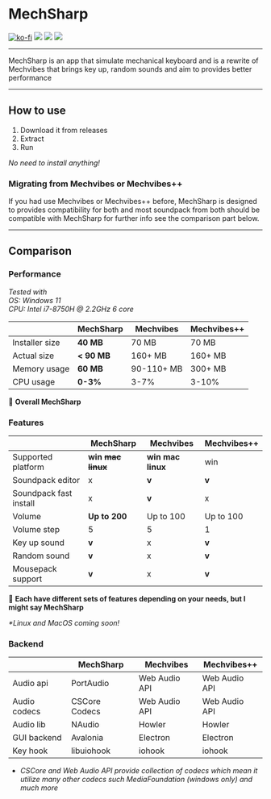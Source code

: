 ﻿# MechSharp

[![ko-fi](https://img.shields.io/badge/Support_me_on-Ko--fi-red)](https://ko-fi.com/G2G1SRUJG)
[![](https://img.shields.io/badge/Built_with-Avalonia-purple)](https://avaloniaui.net/)
[![](https://img.shields.io/badge/Built_with-.NET-blue)](https://dot.net/)
[![](https://img.shields.io/badge/Check-Mechvibes-white)](https://mechvibes.com)

---

MechSharp is an app that simulate mechanical keyboard and is a rewrite of Mechvibes that brings key up, random sounds and aim to provides better performance

---

## How to use

1. Download it from releases
2. Extract
3. Run

_No need to install anything!_

### Migrating from Mechvibes or Mechvibes++

If you had use Mechvibes or Mechvibes++ before, MechSharp is designed to provides compatibility for both and most soundpack from both should be compatible with MechSharp for further info see the comparison part below.

---

## Comparison

### Performance

_Tested with_\
_OS: Windows 11_\
_CPU: Intel i7-8750H @ 2.2GHz 6 core_

|                | MechSharp   | Mechvibes  | Mechvibes++ |
|----------------|-------------|------------|-------------|
| Installer size | __40 MB__   | 70 MB      | 70 MB       |
| Actual size    | __< 90 MB__ | 160+ MB    | 160+ MB     |
| Memory usage   | __60 MB__   | 90-110+ MB | 300+ MB     |
| CPU usage      | __0-3%__    | 3-7%       | 3-10%       |

👑 __Overall MechSharp__

### Features

|                        | MechSharp             | Mechvibes         | Mechvibes++ |
|------------------------|-----------------------|-------------------|-------------|
| Supported platform     | __win ~~mac linux~~__ | __win mac linux__ | win         |
| Soundpack editor       | x                     | __v__             | __v__       |
| Soundpack fast install | x                     | __v__             | x           |
| Volume                 | __Up to 200__         | Up to 100         | Up to 100   |
| Volume step            | 5                     | 5                 | 1           |
| Key up sound           | __v__                 | x                 | __v__       |
| Random sound           | __v__                 | x                 | __v__       |
| Mousepack support      | __v__                 | x                 | __v__       |

👑 __Each have different sets of features depending on your needs, but I might say MechSharp__

_*Linux and MacOS coming soon!_

### Backend

|              | MechSharp     | Mechvibes     | Mechvibes++   |
|--------------|---------------|---------------|---------------|
| Audio api    | PortAudio     | Web Audio API | Web Audio API |
| Audio codecs | CSCore Codecs | Web Audio API | Web Audio API |
| Audio lib    | NAudio        | Howler        | Howler        |
| GUI backend  | Avalonia      | Electron      | Electron      |
| Key hook     | libuiohook    | iohook        | iohook        |

* _CSCore and Web Audio API provide collection of codecs which mean it utilize many other codecs such MediaFoundation (windows only) and much more_